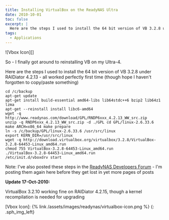 ```yaml
---
title: Installing VirtualBox on the ReadyNAS Ultra
date: 2010-10-01
toc: false
excerpt: |
  Here are the steps I used to install the 64 bit version of VB 3.2.8 under RAIDiator 4.2.13 - all worked perfectly first time (though hope I haven't forgotten to copy/paste something)
tags:
  - Applications
---
```


![Vbox Icon][]

So - I finally got around to reinstalling VB on my Ultra-4.

Here are the steps I used to install the 64 bit version of VB 3.2.8 under RAIDiator 4.2.13 - all worked perfectly first time (though hope I haven't forgotten to copy/paste something)

```shell
cd /c/backup
apt-get update
apt-get install build-essential amd64-libs lib64stdc++6 bzip2 lib64z1 lzma
apt-get --reinstall install libc6-amd64
wget -q http://www.readynas.com/download/GPL/RNDP6xxx_4.2.13_WW_src.zip
unzip -q RNDP6xxx_4.2.13_WW_src.zip -d ./GPL cd GPL/linux-2.6.33.6
make ARCH=x86_64 make prepare
ln -s /c/backup/GPL/linux-2.6.33.6 /usr/src/linux
export KERN_DIR=/usr/src/linux
wget -q http://download.virtualbox.org/virtualbox/3.2.8/VirtualBox-3.2.8-64453-Linux_amd64.run
chmod 755 VirtualBox-3.2.8-64453-Linux_amd64.run
./VirtualBox-3.2.8-64453-Linux_amd64.run
/etc/init.d/vboxdrv start
```

Note: I've also posted these steps in the [ReadyNAS Developers Forum] - I'm posting them again here before they get lost in yet more pages of posts

**Update 17-Oct-2010:**

VirtualBox 3.2.10 working fine on RAIDiator 4.2.15, though a kernel recompilation is needed for upgrading

[ReadyNAS Developers Forum]: http://www.readynas.com/forum/viewtopic.php?f=35&t=26468&start=225#p258406

[Vbox Icon]: {% link /assets/images/readynas/virtualbox-icon.png %}
{: .sph_img_left}
